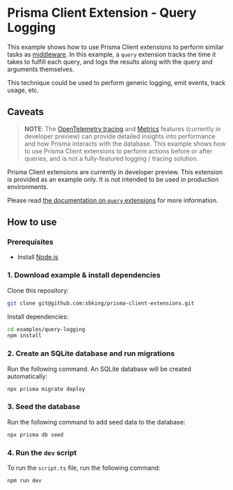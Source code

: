 # Prisma Client Extension - Query Logging

This example shows how to use Prisma Client extensions to perform similar tasks as [middleware](https://www.prisma.io/docs/concepts/components/prisma-client/middleware). In this example, a `query` extension tracks the time it takes to fulfill each query, and logs the results along with the query and arguments themselves.

This technique could be used to perform generic logging, emit events, track usage, etc.

## Caveats

> **NOTE**: The [OpenTelemetry tracing](https://www.prisma.io/docs/concepts/components/prisma-client/opentelemetry-tracing) and [Metrics](https://www.prisma.io/docs/concepts/components/prisma-client/metrics) features (currently in developer preview) can provide detailed insights into performance and how Prisma interacts with the database. This example shows how to use Prisma Client extensions to perform actions before or after queries, and is not a fully-featured logging / tracing solution.

Prisma Client extensions are currently in developer preview. This extension is provided as an example only. It is not intended to be used in production environments.

Please read [the documentation on `query` extensions](https://www.prisma.io/docs/concepts/components/prisma-client/client-extensions/query) for more information.

## How to use

### Prerequisites

- Install [Node.js](https://nodejs.org/en/download/)

### 1. Download example & install dependencies

Clone this repository:

```sh
git clone git@github.com:sbking/prisma-client-extensions.git
```

Install dependencies:

```sh
cd examples/query-logging
npm install
```

### 2. Create an SQLite database and run migrations

Run the following command. An SQLite database will be created automatically:

```sh
npx prisma migrate deploy
```

### 3. Seed the database

Run the following command to add seed data to the database:

```sh
npx prisma db seed
```

### 4. Run the `dev` script

To run the `script.ts` file, run the following command:

```sh
npm run dev
```
